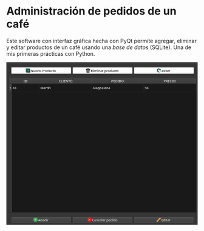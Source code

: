 # Administración de pedidos de un café
Este software con interfaz gráfica hecha con PyQt permite agregar, eliminar y editar productos de un café usando una *base de datos* (SQLite). Una de mis primeras prácticas con Python.

![Captura de pantalla del programa](./img/cafe.png)
